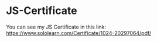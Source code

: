 # JS-Certificate

You can see my JS Certificate in this link: https://www.sololearn.com/Certificate/1024-20297064/pdf/
